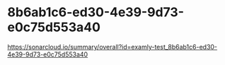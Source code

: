 # 8b6ab1c6-ed30-4e39-9d73-e0c75d553a40
https://sonarcloud.io/summary/overall?id=examly-test_8b6ab1c6-ed30-4e39-9d73-e0c75d553a40
